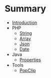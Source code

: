 # Summary

* [Introduction](README.md)
* PHP
   * [String](string.md)
   * [Array](array.md)
   * [Json](jsonmd.md)
   * [Date](datemd.md)
* Java
   * [Properties](properties.md)
* Tools
   * [PopClip](popClip.md)

